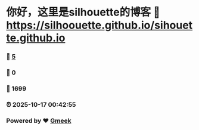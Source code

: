 # 你好，这里是silhouette的博客 :link: https://silhoouette.github.io/sihouette.github.io 
### :page_facing_up: [5](https://silhoouette.github.io/sihouette.github.io/tag.html) 
### :speech_balloon: 0 
### :hibiscus: 1699 
### :alarm_clock: 2025-10-17 00:42:55 
### Powered by :heart: [Gmeek](https://github.com/Meekdai/Gmeek)
